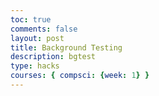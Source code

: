 ```yaml
---
toc: true
comments: false
layout: post
title: Background Testing
description: bgtest
type: hacks
courses: { compsci: {week: 1} }
---
```

<head>
<style>
  .container1 {
    position: relative;
    width: 100%;
    height: 100vh;
    overflow: hidden;
  }
  .bubbles {
    position: relative;
    display: flex;
  }
  .bubbles span {
    position: relative;
    height: 30px;
    width: 30px;
    background: #4fc3dc;
    margin: 0 4px;
    border-radius: 50%;
    box-shadow: 0 0 10px #4fc3dc60, 0 0 50px #4fc3dc, 0 0 100px #4fc3dc;
    animation: animate 15s linear infinite;
    animation-duration: calc(75s / var(--i));
  }
  .bubbles span:nth-child(even) {
    background: #ff2d75;
    box-shadow: 0 0 10px #ff2d7560, 0 0 50px #ff2d75, 0 0 100px #ff2d75;
  }
  @keyframes animate {
    0% {
      transform: translateY(100vh) scale(0);
    }
    100% {
      transform: translateY(-10vh) scale(1);
    }
  }
</style>
</head>
<div class="container1">
<div class='bubbles'>
<span style="--i:11;"></span>
<span style="--i:24;"></span>
<span style="--i:20;"></span>
<span style="--i:10;"></span>
<span style="--i:14;"></span>
<span style="--i:23;"></span>
<span style="--i:18;"></span>
<span style="--i:21;"></span>
<span style="--i:12;"></span>
<span style="--i:17;"></span>
<span style="--i:19;"></span>
<span style="--i:10;"></span>
<span style="--i:22;"></span>
<span style="--i:15;"></span>
<span style="--i:25;"></span>
<span style="--i:14;"></span>
<span style="--i:11;"></span>
<span style="--i:18;"></span>
<span style="--i:26;"></span>
<span style="--i:22;"></span>
<span style="--i:16;"></span>
<span style="--i:18;"></span>
<span style="--i:11;"></span>
<span style="--i:25;"></span>
<span style="--i:13;"></span>
<span style="--i:19;"></span>
<span style="--i:18;"></span>
<span style="--i:21;"></span>
<span style="--i:18;"></span>
<span style="--i:11;"></span>
<span style="--i:16;"></span>
<span style="--i:19;"></span>
<span style="--i:24;"></span>
<span style="--i:9;"></span>
<span style="--i:12;"></span>
<span style="--i:14;"></span>
<span style="--i:23;"></span>
<span style="--i:19;"></span>
<span style="--i:11;"></span>
<span style="--i:26;"></span>
</div>
</div>